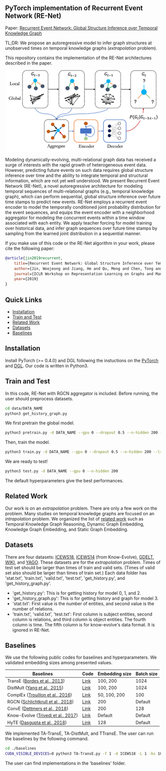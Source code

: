 ## PyTorch implementation of Recurrent Event Network (RE-Net)

Paper: [Recurrent Event Network: Global Structure Inference over Temporal Knowledge Graph](https://arxiv.org/abs/1904.05530)

TL;DR: We propose an autoregressive model to infer graph structures at unobserved times on temporal knowledge graphs (*extrapolation* problem).

This repository contains the implementation of the RE-Net architectures described in the paper.

<p align="center"><img src="figs/renet.png" width="500"/></p>

Modeling dynamically-evolving, multi-relational graph data has received a surge of interests with the rapid growth of heterogeneous event data. However, predicting future events on such data requires global structure inference over time and the ability to integrate temporal and structural information, which are not yet well understood. We present Recurrent Event Network (RE-Net), a novel autoregressive architecture for modeling temporal sequences of multi-relational graphs (e.g., temporal knowledge graph), which can perform sequential, global structure inference over future time stamps to predict new events. RE-Net employs a recurrent event encoder to model the temporally conditioned joint probability distribution for the event sequences, and equips the event encoder with a neighborhood aggregator for modeling the concurrent events within a time window associated with each entity. We apply teacher forcing for model training over historical data, and infer graph sequences over future time stamps by sampling from the learned joint distribution in a sequential manner. 

If you make use of this code or the RE-Net algorithm in your work, please cite the following paper:

```bibtex
@article{jin2019recurrent,
	title={Recurrent Event Network: Global Structure Inference over Temporal Knowledge Graph},
	author={Jin, Woojeong and Jiang, He and Qu, Meng and Chen, Tong and Zhang, Changlin and Szekely, Pedro and Ren, Xiang},
	journal={ICLR Workshop on Representation Learning on Graphs and Manifolds (RLGM-ICLR)},
	year={2019}
}
```

## Quick Links
- [Installation](#Installation)
- [Train and Test](#Train-and-Test)
- [Related Work](#Related-Work)
- [Datasets](#Datasets)
- [Baselines](#Baselines)
<!-- - [Predictive Performances](#Predictive-performances) -->

## Installation
Install PyTorch (>= 0.4.0) and DGL following the instuctions on the [PyTorch](https://pytorch.org/) and [DGL](https://www.dgl.ai).
Our code is written in Python3.

## Train and Test
In this code, RE-Net with RGCN aggregator is included. 
Before running, the user should preprocess datasets.

<!-- For attentive, mean, pooling aggregators (model 0,1,2)
```bash
cd data/DATA_NAME
python3 get_history.py
``` -->

<!-- For an RGCN aggregator (model 3) -->
```bash
cd data/DATA_NAME
python3 get_history_graph.py
```

We first pretrain the global model.
```bash
python3 pretrain.py -d DATA_NAME --gpu 0 --dropout 0.5 --n-hidden 200 --lr 1e-3 --max-epochs 20 --batch-size 1024
```

Then, train the model.
```bash
python3 train.py -d DATA_NAME --gpu 0 --dropout 0.5 --n-hidden 200 --lr 1e-3 --max-epochs 20 --batch-size 1024
```

We are ready to test!
```bash
python3 test.py -d DATA_NAME --gpu 0 --n-hidden 200
```

The default hyperparameters give the best performances.

<!-- ### Model variants -->

<!-- The user must specify a --model, the variants of which are described in detail in the paper:
- Attentive aggregator: --model 0
- Mean aggregator: --model 1
- Pooling aggregator: --model 2
- RGCN aggregator: --model 3 -->

## Related Work
Our work is on an *extrapolation* problem. There are only a few work on the problem.
Many studies on temporal knowledge graphs are focused on an *intrapolation* problem.
We organized the list of [related work](https://github.com/woojeongjin/dynamic-KG) such as Temporal Knowledge Graph Reasoning, Dynamic Graph Embedding, Knowledge Graph Embedding, and Static Graph Embedding.
<!-- There are related literatures: Temporal Knowledge Graph Embedding, Dynamic Graph Embedding, Knowledge Graph Embedding, Static Graph Embedding, etc.
We organized the list of [related work](https://github.com/woojeongjin/dynamic-KG).
 -->
## Datasets
There are four datasets: [ICEWS18](https://dataverse.harvard.edu/file.xhtml?persistentId=doi:10.7910/DVN/28075/Z1ZFYG&version=25.0), [ICEWS14](https://github.com/rstriv/Know-Evolve) (from Know-Evolve), [GDELT](https://blog.gdeltproject.org/gdelt-2-0-our-global-world-in-realtime/), [WIKI](https://www.wikidata.org/wiki/Wikidata:Main_Page), and [YAGO](https://www.mpi-inf.mpg.de/departments/databases-and-information-systems/research/yago-naga/yago/). 
These datasets are for the *extrapolation* problem. Times of test set should be larger than times of train and valid sets. (Times of valid set also should be larger than times of train set.)
Each data folder has 'stat.txt', 'train.txt', 'valid.txt', 'test.txt', 'get_history.py', and 'get_history_graph.py'.
- 'get_history.py': This is for getting history for model 0, 1, and 2.
- 'get_history_graph.py': This is for getting history and graph for model 3.
- 'stat.txt': First value is the number of entities, and second value is the number of relations.
- 'train.txt', 'valid.txt', 'test.txt': First column is subject entities, second column is relations, and third column is object entities. The fourth column is time. The fifth column is for know-evolve's data format. It is ignored in RE-Net.

## Baselines
We use the following public codes for baselines and hyperparameters. We validated embedding sizes among presented values.

| Baselines   | Code                                                                      | Embedding size | Batch size |
|-------------|---------------------------------------------------------------------------|----------------|------------|
| TransE ([Bordes et al., 2013](https://papers.nips.cc/paper/5071-translating-embeddings-for-modeling-multi-relational-data))      | [Link](https://github.com/jimmywangheng/knowledge_representation_pytorch) | 100, 200       | 1024       |
| DistMult ([Yang et al., 2015](http://scottyih.org/files/ICLR2015_updated.pdf))   | [Link](https://github.com/jimmywangheng/knowledge_representation_pytorch) | 100, 200       | 1024       |
| ComplEx ([Trouillon et al., 2016](http://proceedings.mlr.press/v48/trouillon16.pdf))    | [Link](https://github.com/thunlp/OpenKE)                                  | 50, 100, 200   | 100        |
| RGCN ([Schlichtkrull et al., 2018](https://arxiv.org/pdf/1703.06103))      | [Link](https://github.com/dmlc/dgl/tree/master/examples/pytorch/rgcn)     | 200            | Default    |
| ConvE ([Dettmers et al., 2018](https://arxiv.org/pdf/1707.01476.pdf))      | [Link](https://github.com/TimDettmers/ConvE)                              | 200            | 128        |
| Know-Evolve ([Trivedi et al., 2017](https://arxiv.org/pdf/1705.05742)) | [Link](https://github.com/rstriv/Know-Evolve)                             | Default        | Default    |
| HyTE ([Dasgupta et al., 2018](http://talukdar.net/papers/emnlp2018_HyTE.pdf))        | [Link](https://github.com/malllabiisc/HyTE)                               | 128            | Default    |


We implemented TA-TransE, TA-DistMult, and TTransE. The user can run the baselines by the following command.

```bash
cd ./baselines
CUDA_VISIBLE_DEVICES=0 python3 TA-TransE.py -f 1 -d ICEWS18 -L 1 -bs 1024 -n 1000
```

The user can find implementations in the 'baselines' folder.

<!-- ## Predictive Performances
In the **ICEWS18** dataset, the results with **filtered** metrics:

| Method        | MRR   | Hits@1 | Hits@3 | Hits@10 |
|---------------|-------|--------|--------|---------|
| TransE        | 17.56 | 2.48   | 26.95  | 43.87   |
| ConvE         | 37.67 | 29.91  | 40.80  | 51.69   |
| TA-DistMult   | 28.53 | 20.30  | 31.57  | 44.96
| RE-Net (mean) | 42.38 | 35.80  | 44.99  | 54.90   |
| RE-Net (attn) | 41.46 | 34.67  | 44.19  | 54.44   |
| RE-Net (pool) | 41.35 | 34.53  | 44.05  | 54.35   |
| RE-Net (RGCN) | 43.20 | 36.63  | 45.58  | 55.91   |

In the **GDELT** dataset, the results with **filtered** metrics:

| Method        | MRR   | Hits@1 | Hits@3 | Hits@10 |
|---------------|-------|--------|--------|---------|
| TransE        | 16.05 | 0.00   | 26.10  | 42.29   |
| ConvE         | 36.99 | 28.05  | 40.32  | 50.44   |
| TA-DistMult   | 29.35 | 22.11  | 31.56  | 41.39   |
| RE-Net (mean) | 39.15 | 30.84  | 43.07  | 53.48   |
| RE-Net (attn) | 38.07 | 29.44  | 42.26  | 52.93   |
| RE-Net (pool) | 37.99 | 30.05  | 41.40  | 52.18   |
| RE-Net (RGCN) | 40.21 | 32.54  | 43.53  | 53.83   |

In the **WIKI** dataset, the results with **filtered** metrics:

| Method        | MRR   | Hits@1 | Hits@3 | Hits@10 |
|---------------|-------|--------|--------|---------|
| TransE        | 19.30 | 14.01  | 24.01  | 25.82   |
| ConvE         | 49.57 | 48.23  | 51.07  | 52.53   |
| TA-DistMult   | 48.09 | 46.01  | 49.51  | 51.70   |
| RE-Net (mean) | 48.30 | 45.86  | 49.36  | 53.03   |
| RE-Net (attn) | 51.72 | 50.60  | 52.12  | 53.72   |
| RE-Net (pool) | 45.15 | 41.41  | 46.98  | 52.57   |
| RE-Net (RGCN) | 50.47 | 49.80  | 52.03  | 53.16   |

In the **YAGO** dataset, the results with **filtered** metrics:

| Method        | MRR   | Hits@1 | Hits@3 | Hits@10 |
|---------------|-------|--------|--------|---------|
| TransE        | 34.78 | 20.27  | 47.23  | 53.35   |
| ConvE         | 64.32 | 63.79  | 65.97  | 67.60   |
| TA-DistMult   | 62.72 | 59.30  | 64.94  | 68.19   |
| RE-Net (mean) | 65.51 | 63.85  | 66.06  | 68.03   |
| RE-Net (attn) | 65.79 | 64.50  | 66.00  | 67.82   |
| RE-Net (pool) | 63.65 | 61.25  | 64.76  | 67.45   |
| RE-Net (RGCN) | 65.69 | 64.83  | 66.32  | 68.48   | -->
